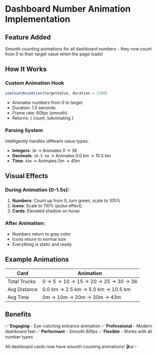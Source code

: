 # Dashboard Number Animation Implementation

## Feature Added
Smooth counting animations for all dashboard numbers - they now count from 0 to their target value when the page loads!

## How It Works

### Custom Animation Hook
```javascript
useCountAnimation(targetValue, duration = 1500)
```
- Animates numbers from 0 to target
- Duration: 1.5 seconds
- Frame rate: 60fps (smooth)
- Returns: { count, isAnimating }

### Parsing System
Intelligently handles different value types:
- **Integers**: `36` → Animates 0 → 36
- **Decimals**: `10.5 km` → Animates 0.0 km → 10.5 km  
- **Time**: `45m` → Animates 0m → 45m

## Visual Effects

### During Animation (0-1.5s):
1. **Numbers**: Count up from 0, turn green, scale to 105%
2. **Icons**: Scale to 110% (pulse effect)
3. **Cards**: Elevated shadow on hover

### After Animation:
- Numbers return to gray color
- Icons return to normal size
- Everything is static and ready

## Example Animations

| Card | Animation |
|------|-----------|
| Total Trucks | 0 → 5 → 10 → 15 → 20 → 25 → 30 → 36 |
| Avg Distance | 0.0 km → 2.5 km → 5.0 km → 10.5 km |
| Avg Time | 0m → 10m → 20m → 30m → 43m |

## Benefits
✅ **Engaging** - Eye-catching entrance animation
✅ **Professional** - Modern dashboard feel
✅ **Performant** - Smooth 60fps
✅ **Flexible** - Works with all number types

All dashboard cards now have smooth counting animations! 🎬📊✨
